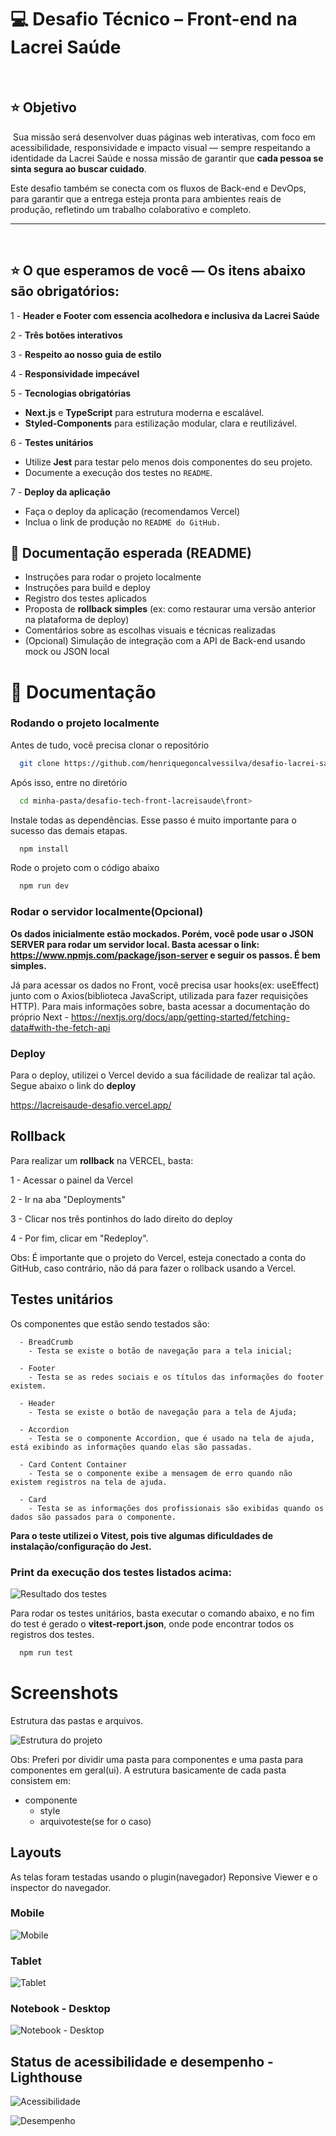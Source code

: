 # 💻 Desafio Técnico – Front-end na Lacrei Saúde

​

## ⭐ Objetivo

​
Sua missão será desenvolver duas páginas web interativas, com foco em acessibilidade, responsividade e impacto visual — sempre respeitando a identidade da Lacrei Saúde e nossa missão de garantir que **cada pessoa se sinta segura ao buscar cuidado**.

Este desafio também se conecta com os fluxos de Back-end e DevOps, para garantir que a entrega esteja pronta para ambientes reais de produção, refletindo um trabalho colaborativo e completo.
​

---

​

## ⭐ O que esperamos de você — Os itens abaixo são obrigatórios:

1 - **Header e Footer com essencia acolhedora e inclusiva da Lacrei Saúde**

2 - **Três botões interativos**

3 - **Respeito ao nosso guia de estilo**

4 - **Responsividade impecável**

5 - **Tecnologias obrigatórias**

-   **Next.js** e **TypeScript** para estrutura moderna e escalável.
-   **Styled-Components** para estilização modular, clara e reutilizável.

6 - **Testes unitários**

-   Utilize **Jest** para testar pelo menos dois componentes do seu projeto.
-   Documente a execução dos testes no `README`.

7 - **Deploy da aplicação**

-   Faça o deploy da aplicação (recomendamos Vercel)
-   Inclua o link de produção no `README do GitHub.`
    ​

## 📝 Documentação esperada (README)

-   Instruções para rodar o projeto localmente
-   Instruções para build e deploy
-   Registro dos testes aplicados
-   Proposta de **rollback simples** (ex: como restaurar uma versão anterior na plataforma de deploy)
-   Comentários sobre as escolhas visuais e técnicas realizadas
-   (Opcional) Simulação de integração com a API de Back-end usando mock ou JSON local

# 📝 Documentação

### Rodando o projeto localmente

Antes de tudo, você precisa clonar o repositório

```bash
  git clone https://github.com/henriquegoncalvessilva/desafio-lacrei-saude
```

Após isso, entre no diretório

```bash
  cd minha-pasta/desafio-tech-front-lacreisaude\front>
```

Instale todas as dependências. Esse passo é muito importante para o sucesso das demais etapas.

```bash
  npm install
```

Rode o projeto com o código abaixo

```bash
  npm run dev
```

### Rodar o servidor localmente(Opcional)

**Os dados inicialmente estão mockados. Porém, você pode usar o JSON SERVER para rodar um servidor local. Basta acessar o link: https://www.npmjs.com/package/json-server e seguir os passos. É bem simples.**

Já para acessar os dados no Front, você precisa usar hooks(ex: useEffect) junto com o Axios(biblioteca JavaScript, utilizada para fazer requisições HTTP). Para mais informações sobre, basta acessar a documentação do próprio Next - https://nextjs.org/docs/app/getting-started/fetching-data#with-the-fetch-api

### Deploy

Para o deploy, utilizei o Vercel devido a sua fácilidade de realizar tal ação. Segue abaixo o link do **deploy**

https://lacreisaude-desafio.vercel.app/

## Rollback

Para realizar um **rollback** na VERCEL, basta:

1 - Acessar o painel da Vercel

2 - Ir na aba "Deployments"

3 - Clicar nos três pontinhos do lado direito do deploy

4 - Por fim, clicar em "Redeploy".

Obs: É importante que o projeto do Vercel, esteja conectado a conta do GitHub, caso contrário, não dá para fazer o rollback usando a Vercel.

## Testes unitários

Os componentes que estão sendo testados são:

      - BreadCrumb
        - Testa se existe o botão de navegação para a tela inicial;

      - Footer
        - Testa se as redes sociais e os títulos das informações do footer existem.

      - Header
        - Testa se existe o botão de navegação para a tela de Ajuda;

      - Accordion
        - Testa se o componente Accordion, que é usado na tela de ajuda, está exibindo as informações quando elas são passadas.

      - Card Content Container
        - Testa se o componente exibe a mensagem de erro quando não existem registros na tela de ajuda.

      - Card
        - Testa se as informações dos profissionais são exibidas quando os dados são passados para o componente.

**Para o teste utilizei o Vitest, pois tive algumas dificuldades de instalação/configuração do Jest.**

### Print da execução dos testes listados acima:

![Resultado dos testes](./screenshots/tests.png)

Para rodar os testes unitários, basta executar o comando abaixo, e no fim do test é gerado o **vitest-report.json**, onde pode encontrar todos os registros dos testes.

```bash
  npm run test
```

# Screenshots

Estrutura das pastas e arquivos.

![Estrutura do projeto](https://i.ibb.co/d0xf91Wb/Captura-de-tela-2025-06-20-160908.png)

Obs: Preferi por dividir uma pasta para componentes e uma pasta para componentes em geral(ui). A estrutura basicamente de cada pasta consistem em:

-   componente
    -   style
    -   arquivoteste(se for o caso)

## Layouts

As telas foram testadas usando o plugin(navegador) Reponsive Viewer e o inspector do navegador.

### Mobile

![Mobile](./screenshots/01.png)

### Tablet

![Tablet](./screenshots/02.png)

### Notebook - Desktop

![Notebook - Desktop](./screenshots/03.png)

## Status de acessibilidade e desempenho - Lighthouse

![Acessibilidade](./screenshots/acessibilidade_stats.png)

![Desempenho](./screenshots/performance_stats.png)
